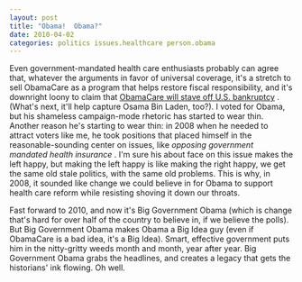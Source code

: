 ```yaml
---
layout: post
title: "Obama!  Obama?"
date: 2010-04-02
categories: politics issues.healthcare person.obama
---
```


Even government-mandated health care enthusiasts probably can agree that,
whatever the arguments in favor of universal coverage, it's a stretch to sell
ObamaCare as a program that helps restore fiscal responsibility, and it's
downright loony to claim that [ObamaCare will stave off U.S.
bankruptcy](http://news.yahoo.com/s/ap/20100402/ap_on_bi_ge/us_obama_health_care_overhaul)
. (What's next, it'll help capture Osama Bin Laden, too?). I voted for Obama,
but his shameless campaign-mode rhetoric has started to wear thin. Another
reason he's starting to wear thin: in 2008 when he needed to attract voters like
me, he took positions that placed himself in the reasonable-sounding center on
issues, like _opposing government mandated health insurance_ . I'm sure his
about face on this issue makes the left happy, but making the left happy is like
making the right happy, we get the same old stale politics, with the same old
problems. This is why, in 2008, it sounded like change we could believe in for
Obama to support health care reform while resisting shoving it down our throats.
 

Fast forward to 2010, and now it's Big Government Obama (which is change that's
hard for over half of the country to believe in, if we believe the polls). But
Big Government Obama makes Obama a Big Idea guy (even if ObamaCare is a bad
idea, it's a Big Idea). Smart, effective government puts him in the nitty-gritty
weeds month and month, year after year. Big Government Obama grabs the
headlines, and creates a legacy that gets the historians' ink flowing. Oh
well.